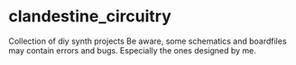 # clandestine_circuitry
Collection of diy synth projects
Be aware, some schematics and boardfiles may contain errors and bugs. Especially the ones designed by me.
